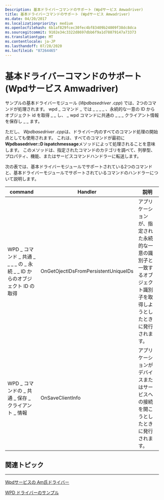 ```yaml
---
Description: 基本ドライバーコマンドのサポート (Wpdサービス Amwadriver)
title: 基本ドライバーコマンドのサポート (Wpdサービス Amwadriver)
ms.date: 04/20/2017
ms.localizationpriority: medium
ms.openlocfilehash: 6b1af829fcec30fec4bf83409b24009f38dc8dca
ms.sourcegitcommit: 9102e34c3322d8697dbb6f9a1d78879147a73373
ms.translationtype: MT
ms.contentlocale: ja-JP
ms.lasthandoff: 07/28/2020
ms.locfileid: "87264465"
---
```

# <a name="support-for-base-driver-commands-wpdservicesampledriver"></a>基本ドライバーコマンドのサポート (Wpdサービス Amwadriver)

サンプルの基本ドライバーモジュール (*Wpdbasedriver .cpp*) では、2つのコマンドが処理されます。 wpd \_ コマンド \_ では \_ \_ \_ \_ 、永続的な一意の ID からオブジェクト id を取得 \_ \_ し、 \_ wpd コマンドに共通の \_ \_ \_ クライアント情報を保存し \_ \_ ます。

ただし、 *Wpdbasedriver .cpp*は、ドライバー内のすべてのコマンド処理の開始点としても使用されます。 これは、すべてのコマンドが最初に**Wpdbasedriver::D ispatchmessage**メソッドによって処理されることを意味します。 このメソッドは、指定されたコマンドのカテゴリを調べて、列挙型、プロパティ、機能、またはサービスコマンドハンドラーに転送します。

次の表では、基本ドライバーモジュールでサポートされている2つのコマンドと、基本ドライバーモジュールでサポートされているコマンドのハンドラーについて説明します。

| command                                                               | Handler                              | 説明                                                                                                           |
|-----------------------------------------------------------------------|--------------------------------------|-----------------------------------------------------------------------------------------------------------------------|
| WPD \_ コマンド \_ 共通 \_ \_ \_ \_ の \_ 永続 \_ \_ ID からのオブジェクト ID の取得 | OnGetOjectIDsFromPersistentUniqueIDs | アプリケーションが、指定された永続的な一意の識別子と一致するオブジェクト識別子を取得しようとしたときに発行されます。 |
| WPD \_ コマンドの \_ 共通 \_ 保存 \_ クライアント \_ 情報                       | OnSaveClientInfo                     | アプリケーションがデバイスまたはサービスへの接続を開こうとしたときに発行されます。                                       |

## <a name="span-idrelated_topicsspanrelated-topics"></a><span id="related_topics"></span>関連トピック

****
[Wpdサービスの Am氏ドライバー](the-wpdservicesampledriver-sample.md)

[WPD ドライバーのサンプル](the-wpd-driver-samples.md)
